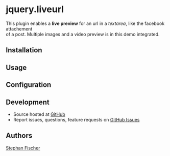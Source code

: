 # jquery.liveurl

This plugin enables a **live preview** for an url in a *textarea*,
like the facebook attachement<br/> of a post. Multiple images and a video preview is in this demo integrated.

## Installation

## Usage

## Configuration

## Development

- Source hosted at [GitHub](https://github.com/stephan-fischer/jQuery-LiveUrl)
- Report issues, questions, feature requests on [GitHub Issues](https://github.com/stephan-fischer/jQuery-LiveUrl/issues)

## Authors

[Stephan Fischer](https://github.com/stephan-fischer)
